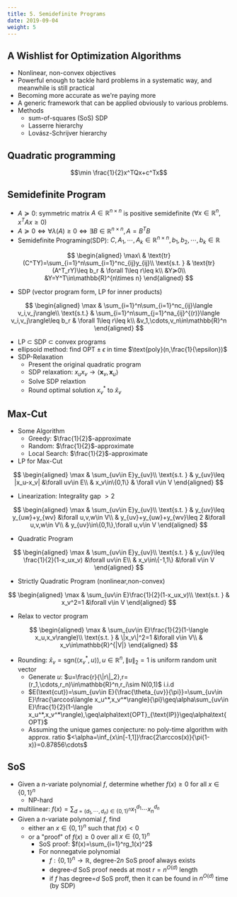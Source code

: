 ```yaml
---
title: 5. Semidefinite Programs
date: 2019-09-04
weight: 5
---
```


## A Wishlist for Optimization Algorithms

* Nonlinear, non-convex objectives
* Powerful enough to tackle hard problems in a systematic way, and meanwhile is still practical
* Becoming more accurate as we're paying more
* A generic framework that can be applied obviously to various problems.
* Methods
  * sum-of-squares (SoS) SDP
  * Lasserre hierarchy
  * Lovász-Schrijver hierarchy

## Quadratic programming

$$\min \frac{1}{2}x^TQx+c^Tx$$

## Semidefinite Program

* $A≽0$: symmetric matrix $A\in\mathbb{R}^{n\times n}$ is positive semidefinite ($\forall x\in\mathbb{R}^n,x^TAx\geq0$)
* $A≽0\iff\forall\lambda(A)\geq 0\iff\exists B\in\mathbb{R}^{n\times n},A=B^TB$
* Semidefinite Programing(SDP): $C,A_1,\cdots,A_k\in\mathbb{R}^{n\times n},b_1,b_2,\cdots,b_k\in\mathbb{R}$

$$
\begin{aligned}
\max\ & \text{tr}(C^TY)=\sum_{i=1}^n\sum_{i=1}^nc_{ij}y_{ij}\\
\text{s.t. } & \text{tr}(A^T_rY)\leq b_r & \forall 1\leq r\leq k\\
&Y≽0\\
&Y=Y^T\in\mathbb{R}^{n\times n}
\end{aligned}
$$

* SDP (vector program form, LP for inner products)

$$
\begin{aligned}
\max & \sum_{i=1}^n\sum_{i=1}^nc_{ij}\langle v_i,v_j\rangle\\
\text{s.t.} & \sum_{i=1}^n\sum_{j=1}^na_{ij}^{(r)}\langle v_i,v_j\rangle\leq b_r & \forall 1\leq r\leq k\\
&v_1,\cdots,v_n\in\mathbb{R}^n
\end{aligned}
$$

* LP $\subset$ SDP $\subset$ convex programs
* ellipsoid method: find $\text{OPT}\pm\epsilon$ in time $\text{poly}(n,\frac{1}{\epsilon})$
* SDP-Relaxation
  * Present the original quadratic program
  * SDP relaxation: $x_ux_v\rightarrow\langle \mathbf{x}_v,\mathbf{x}_u\rangle$
  * Solve SDP relaxtion
  * Round optimal solution $x^*_v$ to $\hat x_v$

## Max-Cut

* Some Algorithm
  * Greedy: $\frac{1}{2}$-approximate
  * Random: $\frac{1}{2}$-approximate
  * Local Search: $\frac{1}{2}$-approximate
* LP for Max-Cut

$$
\begin{aligned}
\max & \sum_{uv\in E}y_{uv}\\
\text{s.t. } & y_{uv}\leq |x_u-x_v| &\forall uv\in E\\
& x_v\in\{0,1\} & \forall v\in V
\end{aligned}
$$

* Linearization: Integrality gap $>2$

$$
\begin{aligned}
\max & \sum_{uv\in E}y_{uv}\\
\text{s.t. } & y_{uv}\leq y_{uw}+y_{wv} &\forall u,v,w\in V\\
& y_{uv}+y_{uw}+y_{wv}\leq 2 &\forall u,v,w\in V\\
& y_{uv}\in\{0,1\},\forall u,v\in V
\end{aligned}
$$

* Quadratic Program

$$
\begin{aligned}
\max & \sum_{uv\in E}y_{uv}\\
\text{s.t. } & y_{uv}\leq \frac{1}{2}(1-x_ux_v) &\forall uv\in E\\
& x_v\in\{-1,1\} &\forall v\in V
\end{aligned}
$$

* Strictly Quadratic Program (nonlinear,non-convex)

$$
\begin{aligned}
\max & \sum_{uv\in E}\frac{1}{2}(1-x_ux_v)\\
\text{s.t. } & x_v^2=1 &\forall v\in V
\end{aligned}
$$

* Relax to vector program

$$
\begin{aligned}
\max & \sum_{uv\in E}\frac{1}{2}(1-\langle x_u,x_v\rangle)\\
\text{s.t. } & \|x_v\|^2=1 &\forall v\in V\\
& x_v\in\mathbb{R}^{|V|}
\end{aligned}
$$

* Rounding: $\hat x_v=\text{sgn}(\langle x_v^*,u\rangle),u\in\mathbb{R}^n,\|u\|_2=1$ is uniform random unit vector
  * Generate $u$: $u=\frac{r}{\|r\|_2},r=(r_1,\cdots,r_n)\in\mathbb{R}^n,r_i\sim N(0,1)$ i.i.d
  * $E(\text{cut})=\sum_{uv\in E}{\frac{\theta_{uv}}{\pi}}=\sum_{uv\in E}\frac{\arccos\langle x_u^*,x_v^*\rangle}{\pi}\geq\alpha\sum_{uv\in E}\frac{1}{2}(1-\langle x_u^*,x_v^*\rangle),\geq\alpha\text{OPT}_{\text{IP}}\geq\alpha\text{OPT}$
  * Assuming the unique games conjecture: no poly-time algorithm with approx. ratio $<\alpha=\inf_{x\in[-1,1]}\frac{2\arccos(x)}{\pi(1-x)}=0.87856\cdots$

## SoS

* Given a $n$-variate polynomial $f$, determine whether $f(x)\geq 0$ for all $x\in\{0,1\}^n$
  * NP-hard
* multilinear: $f(x)=\sum_{d=(d_1,\cdots,d_n)\in\{0,1\}^n}x_1^{d_1}\cdots x_n^{d_n}$
* Given a $n$-variate polynomial $f$, find
  * either an $x\in\{0,1\}^n$ such that $f(x)<0$
  * or a "proof" of $f(x)\geq 0$ over all $x\in\{0,1\}^n$
    * SoS proof: $f(x)=\sum_{i=1}^rg_1(x)^2$
    * For nonnegatvie polynomial
      * $f:\{0,1\}^n\rightarrow\mathbb{R}$, degree-$2n$ SoS proof always exists
      * degree-$d$ SoS proof needs at most $r=n^{O(d)}$ length
      * if $f$ has degree=$d$ SoS proff, then it can be found in $n^{O(d)}$ time (by SDP)
